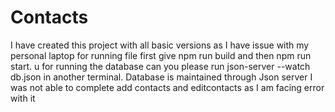 # Contacts
I have created this project with all basic versions as  I have issue with my personal laptop
for running file first give npm run build and then npm run start. u for running the database can you please run json-server --watch db.json in another terminal.
Database is maintained through Json server
I was not able to complete add contacts and editcontacts as I am facing error with it
